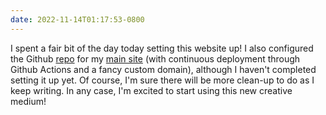 ```yaml
---
date: 2022-11-14T01:17:53-0800
---
```


I spent a fair bit of the day today setting this website up! I also configured the Github [repo][repo] for my [main site][manankhattar.com] (with continuous deployment through Github Actions and a fancy custom domain), although I haven't completed setting it up yet. Of course, I'm sure there will be more clean-up to do as I keep writing. In any case, I'm excited to start using this new creative medium!

[repo]: https://github.com/mk1123/mk1123.github.io
[manankhattar.com]: https://v1.manankhattar.com/



